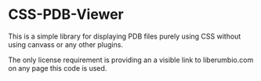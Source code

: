 # CSS-PDB-Viewer
This is a simple library for displaying PDB files purely using CSS without using canvass or any other plugins.

The only license requirement is providing an a visible link to liberumbio.com on any page this code is used.
